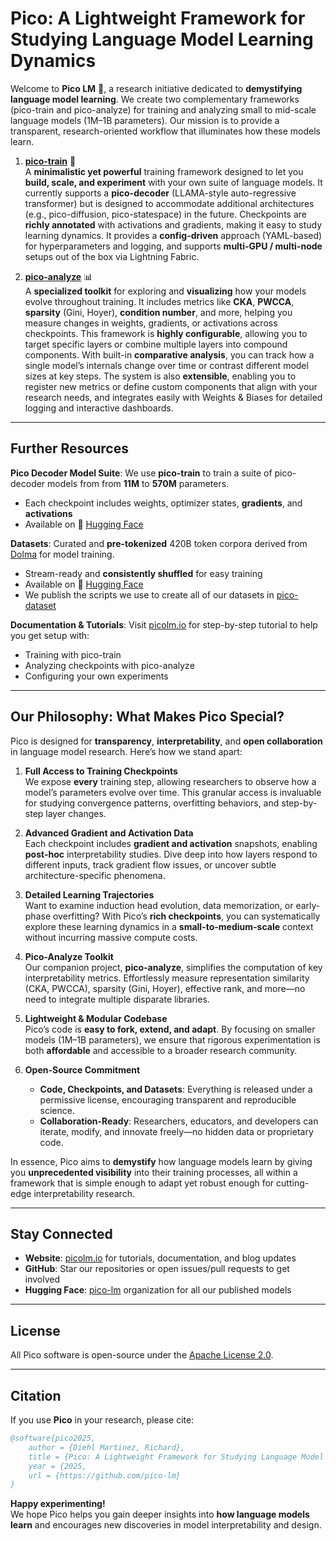 # Pico: A Lightweight Framework for Studying Language Model Learning Dynamics

Welcome to **Pico LM** 👋, a research initiative dedicated to **demystifying language model learning**. We create two complementary frameworks (pico-train and pico-analyze) for training and analyzing small to mid-scale language models (1M–1B parameters). Our mission is to provide a transparent, research-oriented workflow that illuminates how these models learn.

1. [**pico-train**](https://github.com/pico-lm/pico-train) 🚀  
   A **minimalistic yet powerful** training framework designed to let you **build, scale, and experiment** with your own suite of language models. It currently supports a **pico-decoder** (LLAMA-style auto-regressive transformer) but is designed to accommodate additional architectures (e.g., pico-diffusion, pico-statespace) in the future. Checkpoints are **richly annotated** with activations and gradients, making it easy to study learning dynamics. It provides a **config-driven** approach (YAML-based) for hyperparameters and logging, and supports **multi-GPU / multi-node** setups out of the box via Lightning Fabric.

2. [**pico-analyze**](https://github.com/pico-lm/pico-analyze) 📊  
   A **specialized toolkit** for exploring and **visualizing** how your models evolve throughout training. It includes metrics like **CKA**, **PWCCA**, **sparsity** (Gini, Hoyer), **condition number**, and more, helping you measure changes in weights, gradients, or activations across checkpoints. This framework is **highly configurable**, allowing you to target specific layers or combine multiple layers into compound components. With built-in **comparative analysis**, you can track how a single model’s internals change over time or contrast different model sizes at key steps. The system is also **extensible**, enabling you to register new metrics or define custom components that align with your research needs, and integrates easily with Weights & Biases for detailed logging and interactive dashboards.

---

## **Further Resources**

**Pico Decoder Model Suite**: We use **pico-train** to train a suite of pico-decoder models from from **11M** to **570M** parameters. 
  - Each checkpoint includes weights, optimizer states, **gradients**, and **activations**
  - Available on 🤗 [Hugging Face](https://huggingface.co/pico-lm)

**Datasets**: Curated and **pre-tokenized** 420B token corpora derived from [Dolma](https://allenai.org/dolma) for model training. 
  - Stream-ready and **consistently shuffled** for easy training
  - Available on 🤗 [Hugging Face](https://huggingface.co/pico-lm)
  - We publish the scripts we use to create all of our datasets in [pico-dataset](https://github.com/pico-lm/pico-dataset)
    
**Documentation & Tutorials**: Visit [picolm.io](https://picolm.io) for step-by-step tutorial to help you get setup with:
  - Training with pico-train  
  - Analyzing checkpoints with pico-analyze  
  - Configuring your own experiments

---
## **Our Philosophy: What Makes Pico Special?**

Pico is designed for **transparency**, **interpretability**, and **open collaboration** in language model research. Here’s how we stand apart:

1. **Full Access to Training Checkpoints**  
   We expose **every** training step, allowing researchers to observe how a model’s parameters evolve over time. This granular access is invaluable for studying convergence patterns, overfitting behaviors, and step-by-step layer changes.

2. **Advanced Gradient and Activation Data**  
   Each checkpoint includes **gradient and activation** snapshots, enabling **post-hoc** interpretability studies. Dive deep into how layers respond to different inputs, track gradient flow issues, or uncover subtle architecture-specific phenomena.

3. **Detailed Learning Trajectories**  
   Want to examine induction head evolution, data memorization, or early-phase overfitting? With Pico’s **rich checkpoints**, you can systematically explore these learning dynamics in a **small-to-medium-scale** context without incurring massive compute costs.

4. **Pico-Analyze Toolkit**  
   Our companion project, **pico-analyze**, simplifies the computation of key interpretability metrics. Effortlessly measure representation similarity (CKA, PWCCA), sparsity (Gini, Hoyer), effective rank, and more—no need to integrate multiple disparate libraries.

5. **Lightweight & Modular Codebase**  
   Pico’s code is **easy to fork, extend, and adapt**. By focusing on smaller models (1M–1B parameters), we ensure that rigorous experimentation is both **affordable** and accessible to a broader research community.

6. **Open-Source Commitment**  
   - **Code, Checkpoints, and Datasets**: Everything is released under a permissive license, encouraging transparent and reproducible science.  
   - **Collaboration-Ready**: Researchers, educators, and developers can iterate, modify, and innovate freely—no hidden data or proprietary code.

In essence, Pico aims to **demystify** how language models learn by giving you **unprecedented visibility** into their training processes, all within a framework that is simple enough to adapt yet robust enough for cutting-edge interpretability research.

---

## **Stay Connected**

- **Website**: [picolm.io](https://picolm.io) for tutorials, documentation, and blog updates  
- **GitHub**: Star our repositories or open issues/pull requests to get involved  
- **Hugging Face**: [pico-lm](https://huggingface.co/pico-lm) organization for all our published models

---

## **License**

All Pico software is open-source under the [Apache License 2.0](LICENSE).

---

## **Citation**

If you use **Pico** in your research, please cite:

```bibtex
@software{pico2025,
    author = {Diehl Martinez, Richard},
    title = {Pico: A Lightweight Framework for Studying Language Model Learning Dynamics},
    year = {2025,
    url = {https://github.com/pico-lm}
}
```

**Happy experimenting!**  
We hope Pico helps you gain deeper insights into **how language models learn** and encourages new discoveries in model interpretability and design.


